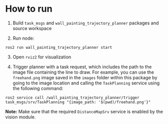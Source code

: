 # How to run

1. Build `task_msgs` and `wall_painting_trajectory_planner` packages and source workspace

2. Run node:
```
ros2 run wall_painting_trajectory_planner start
```

3. Open `rviz2` for visualization

4. Trigger planner with a task request, which includes the path to the image file containing the line to draw. For example, you can use the `freehand.png` image saved in the `images` folder within this package by going to the image location and calling the `TaskPlanning` service using the following command:
```
ros2 service call /wall_painting_trajectory_planner/trigger task_msgs/srv/TaskPlanning "{image_path: '$(pwd)/freehand.png'}"
```

**Note:** Make sure that the required `DistanceMapSrv` service is enabled by the vision module.
